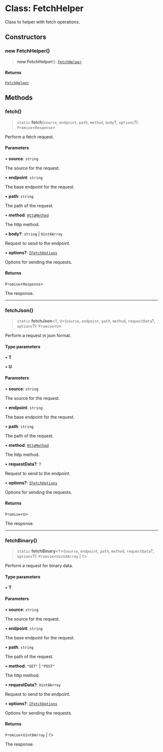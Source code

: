 # Class: FetchHelper

Class to helper with fetch operations.

## Constructors

### new FetchHelper()

> **new FetchHelper**(): [`FetchHelper`](FetchHelper.md)

#### Returns

[`FetchHelper`](FetchHelper.md)

## Methods

### fetch()

> `static` **fetch**(`source`, `endpoint`, `path`, `method`, `body`?, `options`?): `Promise`\<`Response`\>

Perform a fetch request.

#### Parameters

• **source**: `string`

The source for the request.

• **endpoint**: `string`

The base endpoint for the request.

• **path**: `string`

The path of the request.

• **method**: [`HttpMethod`](../type-aliases/HttpMethod.md)

The http method.

• **body?**: `string` \| `Uint8Array`

Request to send to the endpoint.

• **options?**: [`IFetchOptions`](../interfaces/IFetchOptions.md)

Options for sending the requests.

#### Returns

`Promise`\<`Response`\>

The response.

***

### fetchJson()

> `static` **fetchJson**\<`T`, `U`\>(`source`, `endpoint`, `path`, `method`, `requestData`?, `options`?): `Promise`\<`U`\>

Perform a request in json format.

#### Type parameters

• **T**

• **U**

#### Parameters

• **source**: `string`

The source for the request.

• **endpoint**: `string`

The base endpoint for the request.

• **path**: `string`

The path of the request.

• **method**: [`HttpMethod`](../type-aliases/HttpMethod.md)

The http method.

• **requestData?**: `T`

Request to send to the endpoint.

• **options?**: [`IFetchOptions`](../interfaces/IFetchOptions.md)

Options for sending the requests.

#### Returns

`Promise`\<`U`\>

The response.

***

### fetchBinary()

> `static` **fetchBinary**\<`T`\>(`source`, `endpoint`, `path`, `method`, `requestData`?, `options`?): `Promise`\<`Uint8Array` \| `T`\>

Perform a request for binary data.

#### Type parameters

• **T**

#### Parameters

• **source**: `string`

The source for the request.

• **endpoint**: `string`

The base endpoint for the request.

• **path**: `string`

The path of the request.

• **method**: `"GET"` \| `"POST"`

The http method.

• **requestData?**: `Uint8Array`

Request to send to the endpoint.

• **options?**: [`IFetchOptions`](../interfaces/IFetchOptions.md)

Options for sending the requests.

#### Returns

`Promise`\<`Uint8Array` \| `T`\>

The response.

